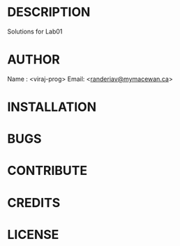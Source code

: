 # DESCRIPTION
Solutions for Lab01
# AUTHOR
Name : $<$viraj-prog$>$
Email: $<$randeriav@mymacewan.ca$>$
# INSTALLATION
# BUGS
# CONTRIBUTE
# CREDITS
# LICENSE
